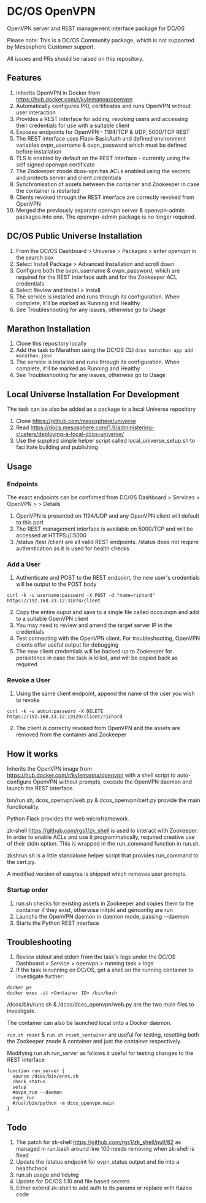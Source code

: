 DC/OS OpenVPN
===============

OpenVPN server and REST management interface package for DC/OS

Please note: This is a DC/OS Community package, which is not supported by Mesosphere Customer support.

All issues and PRs should be raised on this repository.

Features
--------------

1. Inherits OpenVPN in Docker from https://hub.docker.com/r/kylemanna/openvpn
1. Automatically configures PKI, certificates and runs OpenVPN without user interaction
1. Provides a REST interface for adding, revoking users and accessing their credentials for use with a suitable client
1. Exposes endpoints for OpenVPN - 1194/TCP & UDP, 5000/TCP REST
1. The REST interface uses Flask-BasicAuth and defined environment variables ovpn_username & ovpn_password which must be defined before installation
1. TLS is enabled by default on the REST interface - currently using the self signed openvpn certificate
1. The Zookeeper znode dcos-vpn has ACLs enabled using the secrets and protects server and client credentials
1. Synchronisation of assets between the container and Zookeeper in case the container is restarted
1. Clients revoked through the REST interface are correctly revoked from OpenVPN
1. Merged the previously separate openvpn server & openvpn-admin packages into one. The openvpn-admin package is no longer required.

DC/OS Public Universe Installation
--------------

1. From the DC/OS Dashboard > Universe > Packages > enter *openvpn* in the search box
1. Select Install Package > Advanced Installation and scroll down
1. Configure both the ovpn_username & ovpn_password, which are required for the REST interface auth and for the Zookeeper ACL credentials
1. Select Review and Install > Install
1. The service is installed and runs through its configuration. When complete, it'll be marked as Running and Healthy
1. See Troubleshooting for any issues, otherwise go to Usage

Marathon Installation
--------------

1. Clone this repository locally
1. Add the task to Marathon using the DC/OS CLI `dcos marathon app add marathon.json`
1. The service is installed and runs through its configuration. When complete, it'll be marked as Running and Healthy
1. See Troubleshooting for any issues, otherwise go to Usage

Local Universe Installation For Development
--------------

The task can be also be added as a package to a local Universe repository

1. Clone https://github.com/mesosphere/universe
1. Read https://docs.mesosphere.com/1.9/administering-clusters/deploying-a-local-dcos-universe/
1. Use the supplied simple helper script called local_universe_setup.sh to facilitate building and publishing

Usage
--------------

### Endpoints

The exact endpoints can be confirmed from DC/OS Dashboard > Services > OpenVPN > <running task> > Details

1. OpenVPN is presented on 1194/UDP and any OpenVPN client will default to this port
1. The REST management interface is available on 5000/TCP and will be accessed at HTTPS://<IP>:5000
1. /status /test /client are all valid REST endpoints. /status does not require authentication as it is used for health checks


### Add a User

1. Authenticate and POST to the REST endpoint, the new user's credentials will be output to the POST body

`curl -k -u username:password -X POST -d "name=richard" https://192.168.33.12:31074/client`

2. Copy the entire ouput and save to a single file called dcos.ovpn and add to a suitable OpenVPN client
3. You may need to review and amend the target server IP in the credentials
4. Test connecting with the OpenVPN client. For troubleshooting, OpenVPN clients offer useful output for debugging
5. The new client credentials will be backed up to Zookeeper for persistence in case the task is killed, and will be copied back as required

### Revoke a User

1. Using the same client endpoint, append the name of the user you wish to revoke

`curl -k -u admin:password -X DELETE https://192.168.33.12:19129/client/richard`

2. The client is correctly revoked from OpenVPN and the assets are removed from the container and Zookeeper


How it works
--------------

Inherits the OpenVPN image from https://hub.docker.com/r/kylemanna/openvpn with a shell script to auto-configure OpenVPN without prompts, execute
the OpenVPN daemon and launch the REST interface.

bin/run.sh, dcos_openvpn/web.py & dcos_openvpn/cert.py provide the main functionality.

Python Flask provides the web microframework.

zk-shell https://github.com/rgs1/zk_shell is used to interact with Zookeeper. In order to enable ACLs and use it programmatically, required creative
use of their stdin option. This is wrapped in the run_command function in run.sh.

zkshrun.sh is a little standalone helper script that provides run_command to the cert.py.

A modified version of easyrsa is shipped which removes user prompts.

### Startup order
1. run.sh checks for existing assets in Zookeeper and copies them to the container if they exist, otherwise initpki and genconfig are run
1. Launchs the OpenVPN daemon in daemon mode, passing --daemon
1. Starts the Python REST interface


Troubleshooting
--------------

1. Review stdout and stderr from the task's logs under the DC/OS Dashboard > Service > openvpn > running task > logs
2. If the task is running on DC/OS, get a shell on the running container to investigate further:
```
docker ps
docker exec -it <Container ID> /bin/bash
```
/dcos/bin/runs.sh & /dcos/dcos_openvpn/web.py are the two main files to investigate.

The container can also be launched local onto a Docker daemon.

`run.sh reset` & `run.sh reset_container` are useful for testing, resetting both the Zookeeper znode & container and just the container respectively.

Modifying run.sh run_server as follows it useful for testing changes to the REST interface

```
function run_server {
  source /dcos/bin/envs.sh
  check_status
  setup
  #ovpn_run --daemon
  ovpn_run
  #/usr/bin/python -m dcos_openvpn.main
}
```

Todo
--------------
1. The patch for zk-shell https://github.com/rgs1/zk_shell/pull/82 as managed in run.bash around line 100 needs removing when zk-shell is fixed
1. Update the /status endpoint for ovpn_status output and tie into a healthcheck
1. run.sh usage and tidying
1. Update for DC/OS 1.10 and file based secrets
1. Either extend zk-shell to add auth to its params or replace with Kazoo code
